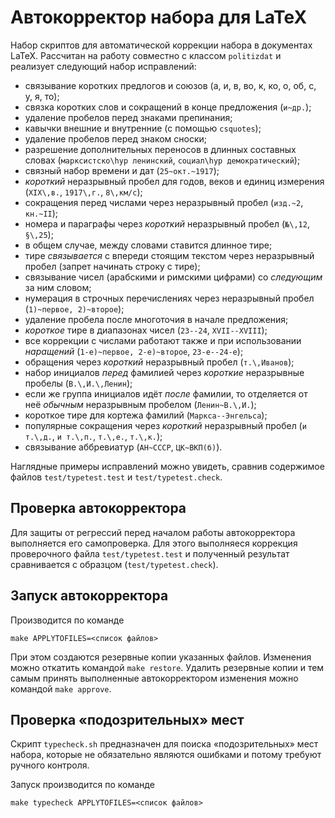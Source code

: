 Автокорректор набора для LaTeX
==============================

Набор скриптов для автоматической коррекции набора в документах LaTeX.
Рассчитан на работу совместно с классом `politizdat` и реализует
следующий набор исправлений:

* связывание коротких предлогов и союзов (а, и, в, во, к, ко, о, об,
  с, у, я, то);
* связка коротких слов и сокращений в конце предложения (`и~др.`);
* удаление пробелов перед знаками препинания;
* кавычки внешние и внутренние (с помощью `csquotes`);
* удаление пробелов перед знаком сноски;
* разрешение дополнительных переносов в длинных составных словах
  (`марксистско\hyp ленинский`, `социал\hyp демократический`);
* связный набор времени и дат (`25~окт.~1917`);
* _короткий_ неразрывный пробел для годов, веков и единиц измерения
  (`XIX\,в.`, `1917\,г.`, `8\,км/с`);
* сокращения перед числами через неразрывный пробел (`изд.~2`,
  `кн.~II`);
* номера и параграфы через _короткий_ неразрывный пробел (`№\,12`,
  `§\,25`);
* в общем случае, между словами ставится длинное тире;
* тире _связывается_ с впереди стоящим текстом через неразрывный
  пробел (запрет начинать строку с тире);
* связывание чисел (арабскими и римскими цифрами) со _следующим_ за
  ним словом;
* нумерация в строчных перечислениях через неразрывный пробел
  (`1)~первое, 2)~второе`);
* удаление пробела после многоточия в начале предложения;
* _короткое_ тире в диапазонах чисел (`23--24`, `XVII--XVIII`);
* все коррекции с числами работают также и при использовании _наращений_
  (`1-е)~первое, 2-е)~второе`, `23-е--24-е`);
* обращения через _короткий_ неразрывный пробел (`т.\,Иванов`);
* набор инициалов _перед_ фамилией через _короткие_ неразрывные
  пробелы (`В.\,И.\,Ленин`);
* если же группа инициалов идёт _после_ фамилии, то отделяется от неё
  _обычным_ неразрывным пробелом (`Ленин~В.\,И.`);
* короткое тире для кортежа фамилий (`Маркса--Энгельса`);
* популярные сокращения через _короткий_ неразрывный пробел
  (`и т.\,д.`, `и т.\,п.`, `т.\,е.`, `т.\,к.`);
* связывание аббревиатур (`АН~СССР`, `ЦК~ВКП(б)`).

Наглядные примеры исправлений можно увидеть, сравнив содержимое файлов
`test/typetest.test` и `test/typetest.check`.


Проверка автокорректора
-----------------------

Для защиты от регрессий перед началом работы автокорректора
выполняется его самопроверка. Для этого выполняеся коррекция
проверочного файла `test/typetest.test` и полученный результат
сравнивается с образцом (`test/typetest.check`).


Запуск автокорректора
---------------------

Производится по команде

    make APPLYTOFILES=<список файлов>

При этом создаются резервные копии указанных файлов. Изменения можно
откатить командой `make restore`. Удалить резервные копии и тем самым
принять выполненные автокорректором изменения можно командой `make
approve`.


Проверка «подозрительных» мест
------------------------------

Скрипт `typecheck.sh` предназначен для поиска «подозрительных» мест
набора, которые не обязательно являются ошибками и потому требуют
ручного контроля.

Запуск производится по команде

    make typecheck APPLYTOFILES=<список файлов>
